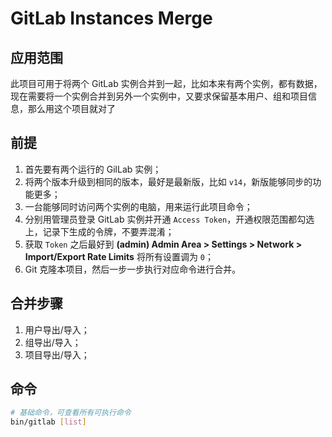 # GitLab Instances Merge

## 应用范围

此项目可用于将两个 GitLab 实例合并到一起，比如本来有两个实例，都有数据，现在需要将一个实例合并到另外一个实例中，又要求保留基本用户、组和项目信息，那么用这个项目就对了

## 前提

1. 首先要有两个运行的 GilLab 实例；
2. 将两个版本升级到相同的版本，最好是最新版，比如 `v14`，新版能够同步的功能更多；
3. 一台能够同时访问两个实例的电脑，用来运行此项目命令；
4. 分别用管理员登录 GitLab 实例并开通 `Access Token`，开通权限范围都勾选上，记录下生成的令牌，不要弄混淆；
5. 获取 `Token` 之后最好到 **(admin) Admin Area > Settings > Network > Import/Export Rate Limits** 将所有设置调为 `0`；
6. Git 克隆本项目，然后一步一步执行对应命令进行合并。

## 合并步骤

1. 用户导出/导入；
2. 组导出/导入；
3. 项目导出/导入；

## 命令

```bash
# 基础命令，可查看所有可执行命令
bin/gitlab [list]
```
